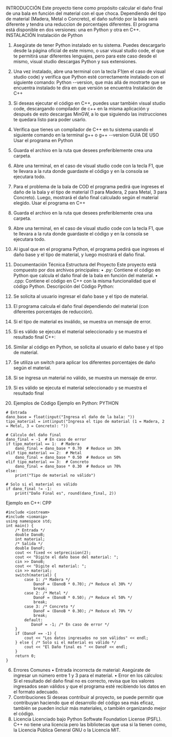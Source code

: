 INTRODUCCIÓN
Este proyecto tiene como propósito calcular el daño final de una bala en función del material con el que choca. Dependiendo del tipo de material (Madera, Metal o Concreto), el daño sufrido por la bala será diferente y tendra una reduccion de porcentajes diferentes. El programa está disponible en dos versiones: una en Python y otra en C++.
INSTALACIÓN
Instalación de Python
1. Asegúrate de tener Python instalado en tu sistema. Puedes descargarlo desde la página oficial de este mismo, o usar visual studio code, el que te permitirá usar diferentes lenguajes, pero para este caso desde el mismo, visual studio descargas Python y sus extensiones.
2. Una vez instalado, abre una terminal con la tecla F1(en el caso de visual studio code) y verifica que Python esté correctamente instalado con el siguiente comando:
Python --version, que más allá de mostrarte que se encuentra instalado te dira en que versión se encuentra
Instalación de C++
1.	Si deseas ejecutar el código en C++, puedes usar también visual studio code, descargando compilador de c++ en la misma aplicación y después de esto descargas MinGW, a lo que siguiendo las instrucciones te quedara listo para poder usarlo.
1.	Verifica que tienes un compilador de C++ en tu sistema usando el siguiente comando en la terminal 
g++ o g++ --version 
GUIA DE USO
Usar el programa en Python
1.	Guarda el archivo en la ruta que desees preferiblemente crea una carpeta.
2.	Abre una terminal, en el caso de visual studio code con la tecla F1, que te llevara a la ruta donde guardaste el código y en la consola se ejecutara todo.
3.	Para el problema de la bala de COD el programa pedirá que ingreses el daño de la bala y el tipo de material (1 para Madera, 2 para Metal, 3 para Concreto). Luego, mostrará el daño final calculado según el material elegido.
Usar el programa en C++
1.	Guarda el archivo en la ruta que desees preferiblemente crea una carpeta.
2.	Abre una terminal, en el caso de visual studio code con la tecla F1, que te llevara a la ruta donde guardaste el código y en la consola se ejecutara todo.
3.	Al igual que en el programa Python, el programa pedirá que ingreses el daño base y el tipo de material, y luego mostrará el daño final.

4. Documentación Técnica
Estructura del Proyecto
Este proyecto está compuesto por dos archivos principales:
•	.py: Contiene el código en Python que calcula el daño final de la bala en función del material.
•	.cpp: Contiene el código en C++ con la misma funcionalidad que el código Python.
Descripción del Código
Python:
1.	Se solicita al usuario ingresar el daño base y el tipo de material.
2.	El programa calcula el daño final dependiendo del material (con diferentes porcentajes de reducción).
3.	Si el tipo de material es inválido, se muestra un mensaje de error.
4.	Si es válido se ejecuta el material seleccionado y se muestra el resultado final
C++:
1.	Similar al código en Python, se solicita al usuario el daño base y el tipo de material.
2.	Se utiliza un switch para aplicar los diferentes porcentajes de daño según el material.
3.	Si se ingresa un material no válido, se muestra un mensaje de error.
4.	Si es válido se ejecuta el material seleccionado y se muestra el resultado final

5. Ejemplos de Código
Ejemplo en Python:
PYTHON
```
# Entrada
dano_base = float(input("Ingresa el daño de la bala: "))
tipo_material = int(input("Ingresa el tipo de material (1 = Madera, 2 = Metal, 3 = Concreto): "))

# Cálculo del daño final
dano_final = -1  # En caso de error
if tipo_material == 1:  # Madera
    dano_final = dano_base * 0.70  # Reduce un 30%
elif tipo_material == 2:  # Metal
    dano_final = dano_base * 0.50  # Reduce un 50%
elif tipo_material == 3:  # Concreto
    dano_final = dano_base * 0.30  # Reduce un 70%
else: 
    print("Tipo de material no válido")

# Solo si el material es válido
if dano_final != -1:
    print("Daño Final es", round(dano_final, 2))
```
Ejemplo en C++:
CPP
```
#include <iostream>
#include <iomanip>
using namespace std;
int main() {
    /* Entrada */
    double DanoB;
    int material;
    /* Salida */
    double DanoF;
    cout << fixed << setprecision(2);
    cout << "Digite el daño base del material: ";
    cin >> DanoB;
    cout << "Digite el material: ";
    cin >> material;
    switch(material) { 
        case 1: /* Madera */
            DanoF = (DanoB * 0.70); /* Reduce el 30% */
            break;
        case 2: /* Metal */
            DanoF = (DanoB * 0.50); /* Reduce el 50% */
            break;
        case 3: /* Concreto */
            DanoF = (DanoB * 0.30); /* Reduce el 70% */
            break;
        default:
           DanoF = -1; /* En caso de error */
    }
    if (DanoF == -1) {
        cout << "Los datos ingresados no son válidos" << endl;
    } else { /* Solo si el material es válido */
        cout << "El Daño final es " << DanoF << endl;
    }
    return 0;
}
```
6. Errores Comunes
•	Entrada incorrecta de material: Asegúrate de ingresar un número entre 1 y 3 para el material.
•	Error en los cálculos: Si el resultado del daño final no es correcto, revisa que los valores ingresados sean válidos y que el programa esté recibiendo los datos en el formato adecuado.
7. Contribuciones
Si deseas contribuir al proyecto, se puede permitir que contribuyan haciendo que el desarrollo del código sea más eficaz, también se pueden incluir más materiales, o también organizando mejor el código.
8. Licencia
Licenciado bajo Python Softwate Foundation License (PSFL).
C++ no tiene una licencia pero las bibliotecas que usa si la tienen como, la Licencia Pública General GNU o la Licencia MIT.
